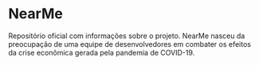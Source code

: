 # NearMe
Repositório oficial com informações sobre o projeto. NearMe nasceu da preocupação de uma equipe de desenvolvedores em combater os efeitos da crise econômica gerada pela pandemia de COVID-19.
